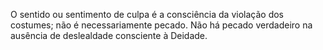 ﻿O sentido ou sentimento de culpa é a consciência da violação dos costumes; não é necessariamente pecado. Não há pecado verdadeiro na ausência de deslealdade consciente à Deidade.